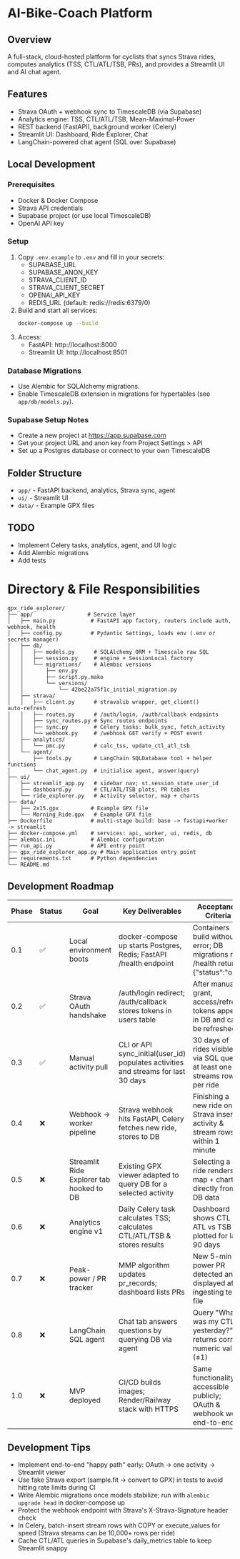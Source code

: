 # AI-Bike-Coach Platform

## Overview
A full-stack, cloud-hosted platform for cyclists that syncs Strava rides, computes analytics (TSS, CTL/ATL/TSB, PRs), and provides a Streamlit UI and AI chat agent.

## Features
- Strava OAuth + webhook sync to TimescaleDB (via Supabase)
- Analytics engine: TSS, CTL/ATL/TSB, Mean-Maximal-Power
- REST backend (FastAPI), background worker (Celery)
- Streamlit UI: Dashboard, Ride Explorer, Chat
- LangChain-powered chat agent (SQL over Supabase)

## Local Development

### Prerequisites
- Docker & Docker Compose
- Strava API credentials
- Supabase project (or use local TimescaleDB)
- OpenAI API key

### Setup
1. Copy `.env.example` to `.env` and fill in your secrets:
   - SUPABASE_URL
   - SUPABASE_ANON_KEY
   - STRAVA_CLIENT_ID
   - STRAVA_CLIENT_SECRET
   - OPENAI_API_KEY
   - REDIS_URL (default: redis://redis:6379/0)
2. Build and start all services:
   ```sh
   docker-compose up --build
   ```
3. Access:
   - FastAPI: http://localhost:8000
   - Streamlit UI: http://localhost:8501

### Database Migrations
- Use Alembic for SQLAlchemy migrations.
- Enable TimescaleDB extension in migrations for hypertables (see `app/db/models.py`).

### Supabase Setup Notes
- Create a new project at https://app.supabase.com
- Get your project URL and anon key from Project Settings > API
- Set up a Postgres database or connect to your own TimescaleDB

## Folder Structure
- `app/` - FastAPI backend, analytics, Strava sync, agent
- `ui/` - Streamlit UI
- `data/` - Example GPX files

## TODO
- Implement Celery tasks, analytics, agent, and UI logic
- Add Alembic migrations
- Add tests


# Directory & File Responsibilities

```
gpx_ride_explorer/
├── app/                 # Service layer
│   ├── main.py           # FastAPI app factory, routers include auth, webhook, health
│   ├── config.py         # Pydantic Settings, loads env (.env or secrets manager)
│   ├── db/
│   │   ├── models.py      # SQLAlchemy ORM + Timescale raw SQL
│   │   ├── session.py     # engine + SessionLocal factory
│   │   └── migrations/    # Alembic versions
│   │       ├── env.py
│   │       ├── script.py.mako
│   │       └── versions/
│   │           └── 42be22a75f1c_initial_migration.py
│   ├── strava/
│   │   ├── client.py      # stravalib wrapper, get_client() auto‑refresh
│   │   ├── routes.py      # /auth/login, /auth/callback endpoints
│   │   ├── sync_routes.py # Sync routes endpoints
│   │   ├── sync.py        # Celery tasks: bulk_sync, fetch_activity
│   │   └── webhook.py     # /webhook GET verify + POST event
│   ├── analytics/
│   │   └── pmc.py         # calc_tss, update_ctl_atl_tsb
│   └── agent/
│       ├── tools.py       # LangChain SQLDatabase tool + helper functions
│       └── chat_agent.py  # initialise agent, answer(query)
├── ui/
│   ├── streamlit_app.py   # sidebar nav; st.session_state user_id
│   ├── dashboard.py       # CTL/ATL/TSB plots, PR tables
│   └── ride_explorer.py   # Activity selector, map + charts
├── data/
│   ├── 2x15.gpx          # Example GPX file
│   └── Morning_Ride.gpx   # Example GPX file
├── Dockerfile            # multi‑stage build: base -> fastapi+worker -> streamlit
├── docker-compose.yml    # services: api, worker, ui, redis, db
├── alembic.ini           # Alembic configuration
├── run_api.py            # API entry point
├── gpx_ride_explorer_app.py # Main application entry point
├── requirements.txt      # Python dependencies
└── README.md
```

## Development Roadmap

| Phase | Status | Goal | Key Deliverables | Acceptance Criteria |
|-------|--------|------|-----------------|---------------------|
| 0.1 | ✅ | Local environment boots | docker-compose up starts Postgres, Redis; FastAPI /health endpoint | Containers build without error; DB migrations run; /health returns {"status":"ok"} |
| 0.2 | ✅ | Strava OAuth handshake | /auth/login redirect; /auth/callback stores tokens in users table | After manual grant, access/refresh tokens appear in DB and can be refreshed |
| 0.3 | ✅ | Manual activity pull | CLI or API sync_initial(user_id) populates activities and streams for last 30 days | 30 days of rides visible via SQL query; at least one streams row per ride |
| 0.4 | ❌ | Webhook → worker pipeline | Strava webhook hits FastAPI, Celery fetches new ride, stores to DB | Finishing a new ride on Strava inserts activity & stream rows within 1 minute |
| 0.5 | ❌ | Streamlit Ride Explorer tab hooked to DB | Existing GPX viewer adapted to query DB for a selected activity | Selecting a ride renders map + charts directly from DB data |
| 0.6 | ❌ | Analytics engine v1 | Daily Celery task calculates TSS; calculates CTL/ATL/TSB & stores results | Dashboard shows CTL vs ATL vs TSB plotted for last 90 days |
| 0.7 | ❌ | Peak-power / PR tracker | MMP algorithm updates pr_records; dashboard lists PRs | New 5-min power PR detected and displayed after ingesting test file |
| 0.8 | ❌ | LangChain SQL agent | Chat tab answers questions by querying DB via agent | Query "What was my CTL yesterday?" returns correct numeric value (±1) |
| 1.0 | ❌ | MVP deployed | CI/CD builds images; Render/Railway stack with HTTPS | Same functionality accessible publicly; OAuth & webhook work end-to-end |

## Development Tips

- Implement end-to-end "happy path" early: OAuth → one activity → Streamlit viewer
- Use fake Strava export (sample.fit → convert to GPX) in tests to avoid hitting rate limits during CI
- Write Alembic migrations once models stabilize; run with `alembic upgrade head` in docker-compose up
- Protect the webhook endpoint with Strava's X-Strava-Signature header check
- In Celery, batch-insert stream rows with COPY or execute_values for speed (Strava streams can be 10,000+ rows per ride)
- Cache CTL/ATL queries in Supabase's daily_metrics table to keep Streamlit snappy